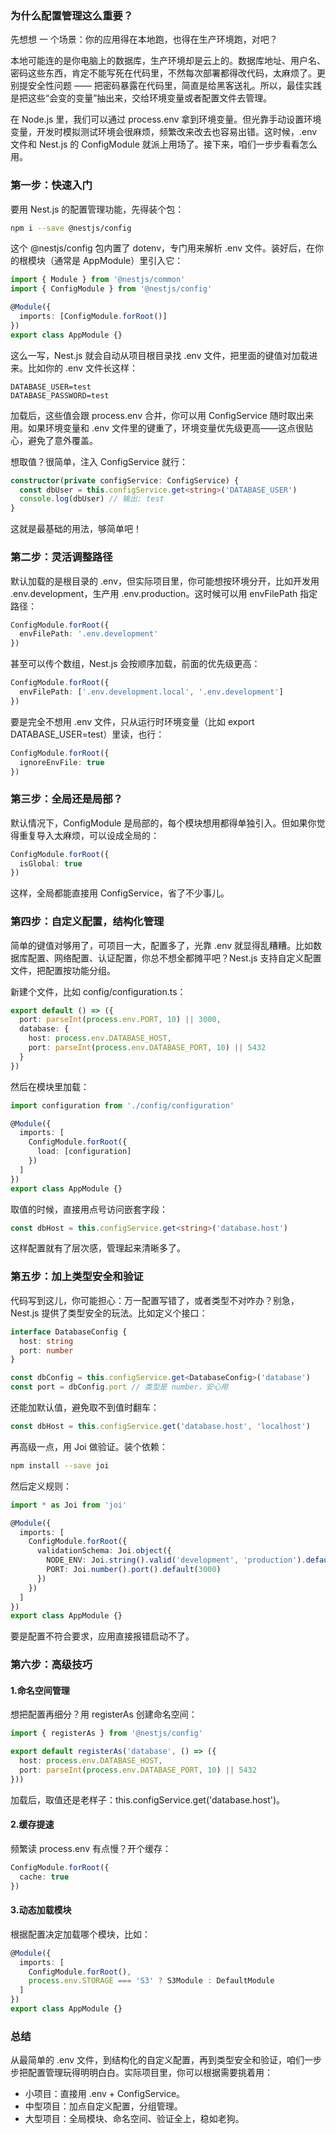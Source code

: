 ### 为什么配置管理这么重要？

先想想 一 个场景：你的应用得在本地跑，也得在生产环境跑，对吧？

本地可能连的是你电脑上的数据库，生产环境却是云上的。数据库地址、用户名、密码这些东西，肯定不能写死在代码里，不然每次部署都得改代码，太麻烦了。更别提安全性问题 —— 把密码暴露在代码里，简直是给黑客送礼。所以，最佳实践是把这些“会变的变量”抽出来，交给环境变量或者配置文件去管理。

在 Node.js 里，我们可以通过 process.env 拿到环境变量。但光靠手动设置环境变量，开发时模拟测试环境会很麻烦，频繁改来改去也容易出错。这时候，.env 文件和 Nest.js 的 ConfigModule 就派上用场了。接下来，咱们一步步看看怎么用。



### 第一步：快速入门

要用 Nest.js 的配置管理功能，先得装个包：

```bash
npm i --save @nestjs/config
```

这个 @nestjs/config 包内置了 dotenv，专门用来解析 .env 文件。装好后，在你的根模块（通常是 AppModule）里引入它：

```ts
import { Module } from '@nestjs/common'
import { ConfigModule } from '@nestjs/config'

@Module({
  imports: [ConfigModule.forRoot()]
})
export class AppModule {}
```

这么一写，Nest.js 就会自动从项目根目录找 .env 文件，把里面的键值对加载进来。比如你的 .env 文件长这样：

```text
DATABASE_USER=test
DATABASE_PASSWORD=test
```

加载后，这些值会跟 process.env 合并，你可以用 ConfigService 随时取出来用。如果环境变量和 .env 文件里的键重了，环境变量优先级更高——这点很贴心，避免了意外覆盖。

想取值？很简单，注入 ConfigService 就行：

```ts
constructor(private configService: ConfigService) {
  const dbUser = this.configService.get<string>('DATABASE_USER')
  console.log(dbUser) // 输出: test
}
```

这就是最基础的用法，够简单吧！



### 第二步：灵活调整路径

默认加载的是根目录的 .env，但实际项目里，你可能想按环境分开，比如开发用 .env.development，生产用 .env.production。这时候可以用 envFilePath 指定路径：

```ts
ConfigModule.forRoot({
  envFilePath: '.env.development'
})
```

甚至可以传个数组，Nest.js 会按顺序加载，前面的优先级更高：

```ts
ConfigModule.forRoot({
  envFilePath: ['.env.development.local', '.env.development']
})
```

要是完全不想用 .env 文件，只从运行时环境变量（比如 export DATABASE_USER=test）里读，也行：

```ts
ConfigModule.forRoot({
  ignoreEnvFile: true
})
```



### 第三步：全局还是局部？

默认情况下，ConfigModule 是局部的，每个模块想用都得单独引入。但如果你觉得重复导入太麻烦，可以设成全局的：

```ts
ConfigModule.forRoot({
  isGlobal: true
})
```

这样，全局都能直接用 ConfigService，省了不少事儿。



### 第四步：自定义配置，结构化管理

简单的键值对够用了，可项目一大，配置多了，光靠 .env 就显得乱糟糟。比如数据库配置、网络配置、认证配置，你总不想全都摊平吧？Nest.js 支持自定义配置文件，把配置按功能分组。

新建个文件，比如 config/configuration.ts：

```ts
export default () => ({
  port: parseInt(process.env.PORT, 10) || 3000,
  database: {
    host: process.env.DATABASE_HOST,
    port: parseInt(process.env.DATABASE_PORT, 10) || 5432
  }
})
```

然后在模块里加载：

```ts
import configuration from './config/configuration'

@Module({
  imports: [
    ConfigModule.forRoot({
      load: [configuration]
    })
  ]
})
export class AppModule {}
```

取值的时候，直接用点号访问嵌套字段：

```ts
const dbHost = this.configService.get<string>('database.host')
```

这样配置就有了层次感，管理起来清晰多了。



### 第五步：加上类型安全和验证

代码写到这儿，你可能担心：万一配置写错了，或者类型不对咋办？别急，Nest.js 提供了类型安全的玩法。比如定义个接口：

```ts
interface DatabaseConfig {
  host: string
  port: number
}

const dbConfig = this.configService.get<DatabaseConfig>('database')
const port = dbConfig.port // 类型是 number，安心用
```

还能加默认值，避免取不到值时翻车：

```ts
const dbHost = this.configService.get('database.host', 'localhost')
```

再高级一点，用 Joi 做验证。装个依赖：

```bash
npm install --save joi
```

然后定义规则：

```ts
import * as Joi from 'joi'

@Module({
  imports: [
    ConfigModule.forRoot({
      validationSchema: Joi.object({
        NODE_ENV: Joi.string().valid('development', 'production').default('development'),
        PORT: Joi.number().port().default(3000)
      })
    })
  ]
})
export class AppModule {}
```

要是配置不符合要求，应用直接报错启动不了。



### 第六步：高级技巧

#### 1.命名空间管理

想把配置再细分？用 registerAs 创建命名空间：

```ts
import { registerAs } from '@nestjs/config'

export default registerAs('database', () => ({
  host: process.env.DATABASE_HOST,
  port: parseInt(process.env.DATABASE_PORT, 10) || 5432
}))
```

加载后，取值还是老样子：this.configService.get('database.host')。

#### 2.缓存提速

频繁读 process.env 有点慢？开个缓存：

```ts
ConfigModule.forRoot({
  cache: true
})
```

#### 3.动态加载模块

根据配置决定加载哪个模块，比如：

```ts
@Module({
  imports: [
    ConfigModule.forRoot(),
    process.env.STORAGE === 'S3' ? S3Module : DefaultModule
  ]
})
export class AppModule {}
```



### 总结

从最简单的 .env 文件，到结构化的自定义配置，再到类型安全和验证，咱们一步步把配置管理玩得明明白白。实际项目里，你可以根据需要挑着用：

- 小项目：直接用 .env + ConfigService。
- 中型项目：加点自定义配置，分组管理。
- 大型项目：全局模块、命名空间、验证全上，稳如老狗。